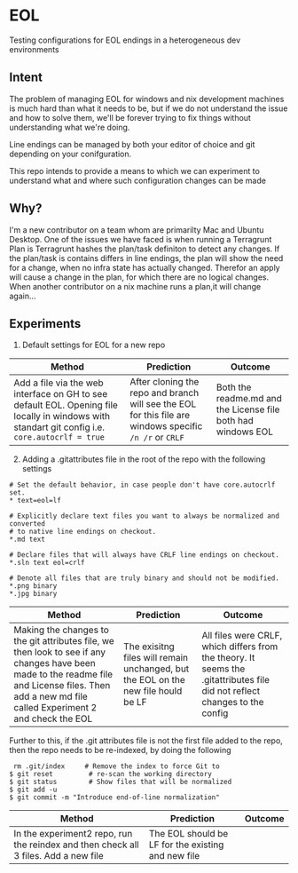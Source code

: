 # EOL
Testing configurations for EOL endings in a heterogeneous dev environments

## Intent
The problem of managing EOL for windows and nix development machines is much hard than what it needs to be, but if we do not understand the issue and how to solve them, we'll be forever trying to fix things without understanding what we're doing.

Line endings can be managed by both your editor of choice and git depending on your conifguration.

This repo intends to provide a means to which we can experiment to understand what and where such configuration changes can be made

## Why?
I'm a new contributor on a team whom are primarilty Mac and Ubuntu Desktop. One of the issues we have faced is when running a Terragrunt Plan is Terragrunt hashes the plan/task definiton to detect any changes. If the plan/task is contains differs in line endings, the plan will show the need for a change, when no infra state has actually changed. Therefor an apply will cause a change in the plan, for which there are no logical changes. When another contributor on a nix machine runs a plan,it will change again... 

## Experiments
1. Default settings for EOL for a new repo

**Method**|**Prediction**|**Outcome**
-|-|-|
Add a file via the web interface on GH to see default EOL. Opening file locally in windows with standart git config i.e. `core.autocrlf = true` | After cloning the repo and branch will see the EOL for this file are windows specific `/n /r` or `CRLF` | Both the readme.md and the License file both had windows EOL

2. Adding a .gitattributes file in the root of the repo with the following settings
```
# Set the default behavior, in case people don't have core.autocrlf set.
* text=eol=lf

# Explicitly declare text files you want to always be normalized and converted
# to native line endings on checkout.
*.md text

# Declare files that will always have CRLF line endings on checkout.
*.sln text eol=crlf

# Denote all files that are truly binary and should not be modified.
*.png binary
*.jpg binary
```

**Method**|**Prediction**|**Outcome**
-|-|-|
Making the changes to the git attributes file, we then look to see if any changes have been made to the readme file and License files. Then add a new md file called Experiment 2 and check the EOL | The exisitng files will remain unchanged, but the EOL on the new file hould be LF | All files were CRLF, which differs from the theory. It seems the .gitattributes file did not reflect changes to the config

Further to this, if the .git attributes file is not the first file added to the repo, then the repo needs to be re-indexed, by doing the following

```
 rm .git/index     # Remove the index to force Git to
$ git reset         # re-scan the working directory
$ git status        # Show files that will be normalized
$ git add -u
$ git commit -m "Introduce end-of-line normalization"
```


**Method**|**Prediction**|**Outcome**
-|-|-|
In the experiment2 repo, run the reindex and then check all 3 files. Add a new file | The EOL should be LF for the existing and new file | 
